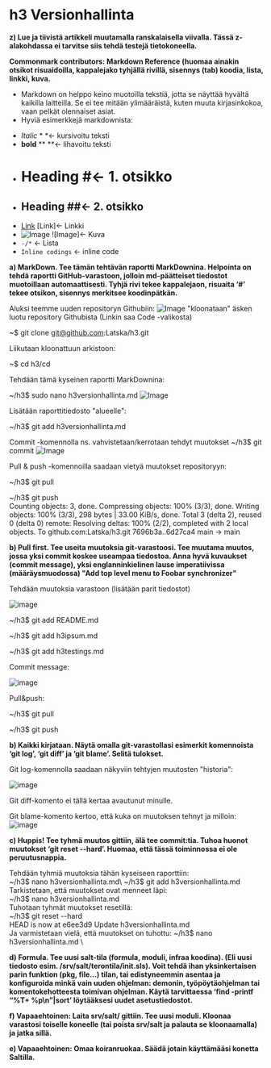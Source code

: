 # h3 Versionhallinta

 **z) Lue ja tiivistä artikkeli muutamalla ranskalaisella viivalla. Tässä z-alakohdassa ei tarvitse siis tehdä testejä tietokoneella.**
 
 **Commonmark contributors: Markdown Reference (huomaa ainakin otsikot risuaidoilla, kappalejako tyhjällä rivillä, sisennys (tab) koodia, lista, linkki, kuva.**
 
 * Markdown on helppo keino muotoilla tekstiä, jotta se näyttää hyvältä kaikilla laitteilla. Se ei tee mitään ylimääräistä, kuten muuta kirjasinkokoa, vaan pelkät olennaiset asiat.
 * Hyviä esimerkkejä markdownista:
 - *Italic* * *<- kursivoitu teksti
 - **bold** ** **<- lihavoitu teksti
 - # Heading #<- 1. otsikko
 - ## Heading ##<- 2. otsikko
 - [Link](http://google.com) [Link]<- Linkki
 - ![Image](https://commonmark.org/help/images/favicon.png) ![Image]<- Kuva
 - `-/*` <- Lista
 - `Inline codings` <- inline code 

 
 


**a) MarkDown. Tee tämän tehtävän raportti MarkDownina. Helpointa on tehdä raportti GitHub-varastoon, jolloin md-päätteiset tiedostot muotoillaan automaattisesti. Tyhjä rivi tekee kappalejaon, risuaita ‘#’ tekee otsikon, sisennys merkitsee koodinpätkän.**

Aluksi teemme uuden repositoryn Githubiin:
![Image](https://i.imgur.com/MOCU1VN.png)
"kloonataan" äsken luotu repository Githubista (Linkin saa Code -valikosta)

~$ git clone git@github.com:Latska/h3.git

Liikutaan kloonattuun arkistoon:

~$ cd h3/cd 

Tehdään tämä kyseinen raportti MarkDownina:

~/h3$ sudo nano h3versionhallinta.md 
![Image](https://i.imgur.com/eLLkIN1.png)

Lisätään raporttitiedosto "alueelle":

~/h3$ git add h3versionhallinta.md 

Commit -komennolla ns. vahvistetaan/kerrotaan tehdyt muutokset
~/h3$ git commit
![Image](https://i.imgur.com/3tsCYpD.png)

Pull & push -komennoilla saadaan vietyä muutokset repositoryyn:

~/h3$ git pull

~/h3$ git push\
Counting objects: 3, done.
Compressing objects: 100% (3/3), done.
Writing objects: 100% (3/3), 298 bytes | 33.00 KiB/s, done.
Total 3 (delta 2), reused 0 (delta 0)
remote: Resolving deltas: 100% (2/2), completed with 2 local objects.
To github.com:Latska/h3.git
   7696b3a..6d27ca4  main -> main



**b) Pull first. Tee useita muutoksia git-varastoosi. Tee muutama muutos, jossa yksi commit koskee useampaa tiedostoa. Anna hyvä kuvaukset (commit message), yksi englanninkielinen lause imperatiivissa (määräysmuodossa) "Add top level menu to Foobar synchronizer"**

Tehdään muutoksia varastoon (lisätään parit tiedostot) 

![image](https://user-images.githubusercontent.com/103587811/164225585-a3e9432f-8be7-4657-bcf5-6ba5d7de3672.png)

~/h3$ git add README.md 

~/h3$ git add h3ipsum.md 

~/h3$ git add h3testings.md 


Commit message:

![image](https://user-images.githubusercontent.com/103587811/164225842-b8470efb-a07f-4034-aa60-642e0c2bf025.png)

Pull&push:

~/h3$ git pull

~/h3$ git push


**b) Kaikki kirjataan. Näytä omalla git-varastollasi esimerkit komennoista ‘git log’, ‘git diff’ ja ‘git blame’. Selitä tulokset.**

Git log-komennolla saadaan näkyviin tehtyjen muutosten "historia":

![image](https://user-images.githubusercontent.com/103587811/164227184-2af853b2-e72e-4c1a-8b00-670212ecfad2.png)

Git diff-komento ei tällä kertaa avautunut minulle.

Git blame-komento kertoo, että kuka on muutoksen tehnyt ja milloin:
![image](https://user-images.githubusercontent.com/103587811/164229473-0f322641-dac9-48cc-b68d-5968a5fa09fc.png)





**c) Huppis! Tee tyhmä muutos gittiin, älä tee commit:tia. Tuhoa huonot muutokset ‘git reset --hard’. Huomaa, että tässä toiminnossa ei ole peruutusnappia.**

Tehdään tyhmiä muutoksia tähän kyseiseen raporttiin:\
~/h3$ nano h3versionhallinta.md\ 
~/h3$ git add h3versionhallinta.md\
Tarkistetaan, että muutokset ovat menneet läpi:\
~/h3$ nano h3versionhallinta.md\
Tuhotaan tyhmät muutokset resetillä:\
~/h3$ git reset --hard\
HEAD is now at e6ee3d9 Update h3versionhallinta.md\
Ja varmistetaan vielä, että muutokset on tuhottu:
~/h3$ nano h3versionhallinta.md \


**d) Formula. Tee uusi salt-tila (formula, moduli, infraa koodina). (Eli uusi tiedosto esim. /srv/salt/terontila/init.sls). Voit tehdä ihan yksinkertaisen parin funktion (pkg, file...) tilan, tai edistyneemmin asentaa ja konfiguroida minkä vain uuden ohjelman: demonin, työpöytäohjelman tai komentokehotteesta toimivan ohjelman. Käytä tarvittaessa ‘find -printf “%T+ %p\n”|sort’ löytääksesi uudet asetustiedostot.**

**f) Vapaaehtoinen: Laita srv/salt/ gittiin. Tee uusi moduli. Kloonaa varastosi toiselle koneelle (tai poista srv/salt ja palauta se kloonaamalla) ja jatka sillä.**

**e) Vapaaehtoinen: Omaa koiranruokaa. Säädä jotain käyttämääsi konetta Saltilla.**

